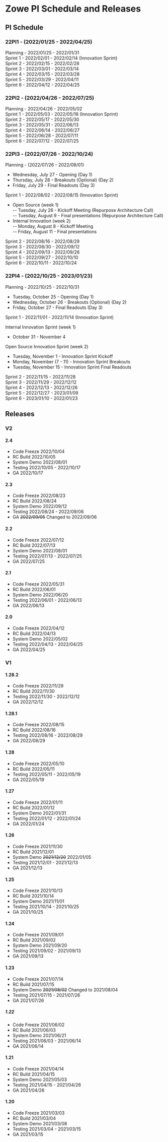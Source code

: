 # Zowe PI Schedule and Releases

## PI Schedule

### 22PI1 - (2022/01/25 - 2022/04/25)

Planning - 2022/01/25 - 2022/01/31<br>
Sprint 1 - 2022/02/01 - 2022/02/14 (Innovation Sprint)<br>
Sprint 2 - 2022/02/15 - 2022/02/28<br>
Sprint 3 - 2022/03/01 - 2022/03/14<br>
Sprint 4 - 2022/03/15 - 2022/03/28<br>
Sprint 5 - 2022/03/29 - 2022/04/11<br>
Sprint 6 - 2022/04/12 - 2022/04/25<br>

### 22PI2 - (2022/04/26 - 2022/07/25)

Planning - 2022/04/26 - 2022/05/02<br>
Sprint 1 - 2022/05/03 - 2022/05/16 (Innovation Sprint)<br>
Sprint 2 - 2022/05/17 - 2022/05/30<br>
Sprint 3 - 2022/05/31 - 2022/06/13<br>
Sprint 4 - 2022/06/14 - 2022/06/27<br>
Sprint 5 - 2022/06/28 - 2022/07/11<br>
Sprint 6 - 2022/07/12 - 2022/07/25<br>

### 22PI3 - (2022/07/26 - 2022/10/24)

Planning - (2022/07/26 - 2022/08/01)<br>
- Wednesday, July 27 - Opening (Day 1)<br>
- Thursday, July 28 - Breakouts (Optional) (Day 2)<br>
- Friday, July 29 - Final Readouts (Day 3)<br>

Sprint 1 - 2022/08/02 - 2022/08/15 (Innovation Sprint)<br>
- Open Source (week 1)<br>
-- Tuesday, July 26 - Kickoff Meeting (Repurpose Architecture Call)<br>
-- Tuesday, August 9 - Final presentations (Repurpose Architecture Call)<br>
- Internal Innovation (week 2)<br>
-- Monday, August 8 - Kickoff Meeting<br>
-- Friday, August 11 - Final presentations<br>

Sprint 2 - 2022/08/16 - 2022/08/29<br>
Sprint 3 - 2022/08/30 - 2022/09/12<br>
Sprint 4 - 2022/09/13 - 2022/09/26<br>
Sprint 5 - 2022/09/27 - 2022/10/10<br>
Sprint 6 - 2022/10/11 - 2022/10/24<br>


### 22PI4 - (2022/10/25 - 2023/01/23)

Planning - 2022/10/25 - 2022/10/31<br>

- Tuesday, October 25 - Opening (Day 1)<br>
- Wednesday, October 26 - Breakouts (Optional) (Day 2)<br>
- Friday, October 27 - Final Readouts (Day 3)<br>

Sprint 1 - 2022/11/01 - 2022/11/14 (Innovation Sprint)<br>

Internal Innovation Sprint (week 1)<br>
- October 31 - November 4<br>

Open Source Innovation Sprint (week 2)<br>
- Tuesday, November 1 - Innovation Sprint Kickoff<br>
- Monday, November (7 - 11) - Innovation Sprint Breakouts<br>
- Tuesday, November 15 - Innovation Sprint Final Readouts<br>

Sprint 2 - 2022/11/15 - 2022/11/28<br>
Sprint 3 - 2022/11/29 - 2022/12/12<br>
Sprint 4 - 2022/12/13 - 2022/12/26<br>
Sprint 5 - 2022/12/27 - 2023/01/09<br>
Sprint 6 - 2023/01/10 - 2022/01/23<br>

## Releases

### V2

#### 2.4 </br>
- Code Freeze 2022/10/04<br>
- RC Build 2022/10/05<br>
- System Demo 2022/08/01<br>
- Testing 2022/10/05 - 2022/10/17<br>
- GA 2022/10/17<br>

#### 2.3 </br>
- Code Freeze 2022/08/23<br>
- RC Build 2022/08/24<br>
- System Demo 2022/09/12<br>
- Testing 2022/08/24 - 2022/09/06<br>
- GA ~~2022/09/05~~ Changed to 2022/09/06<br>

#### 2.2 </br>
- Code Freeze 2022/07/12<br>
- RC Build 2022/07/13<br>
- System Demo 2022/08/01<br>
- Testing 2022/07/13 - 2022/07/25<br>
- GA 2022/07/25<br>

#### 2.1 <br/>
- Code Freeze 2022/05/31<br>
- RC Build 2022/06/01<br>
- System Demo 2022/06/20<br>
- Testing 2022/06/01 - 2022/06/13<br>
- GA 2022/06/13<br>

#### 2.0 <br/>
- Code Freeze 2022/04/12<br>
- RC Build 2022/04/13<br>
- System Demo 2022/05/02<br>
- Testing 2022/04/13 - 2022/04/25<br>
- GA 2022/04/25<br>


### V1

#### 1.28.2 <br/>
- Code Freeze 2022/11/29<br>
- RC Build 2022/11/30<br>
- Testing 2022/11/30 - 2022/12/12<br>
- GA 2022/12/12<br>

#### 1.28.1 <br/>
- Code Freeze 2022/08/15<br>
- RC Build 2022/08/16<br>
- Testing 2022/08/16 - 2022/08/29<br>
- GA 2022/08/29<br>

#### 1.28<br>
- Code Freeze 2022/05/10<br>
- RC Build 2022/05/11<br>
- Testing 2022/05/11 - 2022/05/19<br>
- GA 2022/05/19<br>

#### 1.27<br>
- Code Freeze 2022/01/11<br>
- RC Build 2022/01/12<br>
- System Demo 2022/01/31<br>
- Testing 2022/01/12 - 2022/01/24<br>
- GA 2022/01/24<br>

#### 1.26<br>
- Code Freeze 2021/11/30<br>
- RC Build 2021/12/01<br>
- System Demo ~~2021/12/20~~ 2022/01/05<br>
- Testing 2021/12/01 - 2021/12/13<br>
- GA 2021/12/13<br>

#### 1.25<br>
- Code Freeze 2021/10/13<br>
- RC Build 2021/10/14<br>
- System Demo 2021/11/01<br>
- Testing 2021/10/14 - 2021/10/25<br>
- GA 2021/10/25<br>

#### 1.24<br>
- Code Freeze 2021/09/01<br>
- RC Build 2021/09/02<br>
- System Demo 2021/09/20<br>
- Testing 2021/09/02 - 2021/09/13<br>
- GA 2021/09/13<br>

#### 1.23<br>
- Code Freeze 2021/07/14<br>
- RC Build 2021/07/15<br>
- System Demo ~~2021/08/02~~ Changed to 2021/08/04<br>
- Testing 2021/07/15 - 2021/07/26<br>
- GA 2021/07/26<br>

##### 1.22<br>
- Code Freeze 2021/06/02<br>
- RC Build 2021/06/03<br>
- System Demo 2021/06/21<br>
- Testing 2021/06/03 - 2021/06/14<br>
- GA 2021/06/14<br>

#### 1.21<br>
- Code Freeze 2021/04/14<br>
- RC Build 2021/04/15<br>
- System Demo 2021/05/03<br>
- Testing 2021/04/15 - 2021/04/26<br>
- GA 2021/04/26<br>

#### 1.20<br>
- Code Freeze 2021/03/03<br>
- RC Build 2021/03/04<br>
- System Demo 2021/03/08<br>
- Testing 2021/03/04 - 2021/03/15<br>
- GA 2021/03/15<br>
